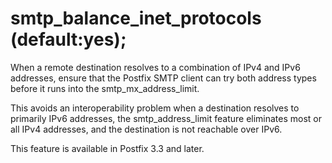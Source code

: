 # smtp_balance_inet_protocols (default:yes); 

 When a remote destination resolves to a combination of IPv4 and
IPv6 addresses, ensure that the Postfix SMTP client can try both
address types before it runs into the smtp_mx_address_limit. 

 This avoids an interoperability problem when a destination resolves
to primarily IPv6 addresses, the smtp_address_limit feature eliminates
most or all IPv4 addresses, and the destination is not reachable over
IPv6. 

 This feature is available in Postfix 3.3 and later. 


